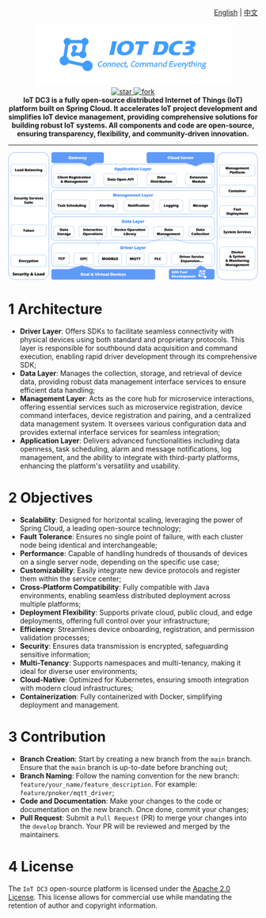 <p align="right">
  <a href="./README.md">English</a> | <a href="./README.zh.md">中文</a>
</p>

<p align="center">
	<img src="dc3/images/logo-blue.png" width="400" alt="IoT DC3 Logo">
<br>
<a href='https://gitee.com/pnoker/iot-dc3/stargazers'>
    <img src='https://gitee.com/pnoker/iot-dc3/badge/star.svg?theme=gvp' alt='star'/>
</a>
<a href='https://gitee.com/pnoker/iot-dc3/members'>
    <img src='https://gitee.com/pnoker/iot-dc3/badge/fork.svg?theme=gvp' alt='fork'/>
</a>
<br>
<strong>
IoT DC3 is a fully open-source distributed Internet of Things (IoT) platform built on Spring Cloud.
It accelerates IoT project development and simplifies IoT device management, providing comprehensive solutions for building robust IoT systems.
All components and code are open-source, ensuring transparency, flexibility, and community-driven innovation.
</strong>
</p>

---

![iot-dc3-architecture](dc3/images/architecture-en.png)

# 1 Architecture

- **Driver Layer**: Offers SDKs to facilitate seamless connectivity with physical devices using both standard and proprietary protocols. This layer is responsible for southbound
  data acquisition and command execution, enabling rapid driver development through its comprehensive SDK;
- **Data Layer**: Manages the collection, storage, and retrieval of device data, providing robust data management interface services to ensure efficient data handling;
- **Management Layer**: Acts as the core hub for microservice interactions, offering essential services such as microservice registration, device command interfaces, device
  registration and pairing, and a centralized data management system. It oversees various configuration data and provides external interface services for seamless integration;
- **Application Layer**: Delivers advanced functionalities including data openness, task scheduling, alarm and message notifications, log management, and the
  ability to integrate with third-party platforms, enhancing the platform's versatility and usability.

# 2 Objectives

- **Scalability**: Designed for horizontal scaling, leveraging the power of Spring Cloud, a leading open-source technology;
- **Fault Tolerance**: Ensures no single point of failure, with each cluster node being identical and interchangeable;
- **Performance**: Capable of handling hundreds of thousands of devices on a single server node, depending on the specific use case;
- **Customizability**: Easily integrate new device protocols and register them within the service center;
- **Cross-Platform Compatibility**: Fully compatible with Java environments, enabling seamless distributed deployment across multiple platforms;
- **Deployment Flexibility**: Supports private cloud, public cloud, and edge deployments, offering full control over your infrastructure;
- **Efficiency**: Streamlines device onboarding, registration, and permission validation processes;
- **Security**: Ensures data transmission is encrypted, safeguarding sensitive information;
- **Multi-Tenancy**: Supports namespaces and multi-tenancy, making it ideal for diverse user environments;
- **Cloud-Native**: Optimized for Kubernetes, ensuring smooth integration with modern cloud infrastructures;
- **Containerization**: Fully containerized with Docker, simplifying deployment and management.

# 3 Contribution

- **Branch Creation**: Start by creating a new branch from the `main` branch. Ensure that the `main` branch is up-to-date before branching out;
- **Branch Naming**: Follow the naming convention for the new branch: `feature/your_name/feature_description`. For example: `feature/pnoker/mqtt_driver`;
- **Code and Documentation**: Make your changes to the code or documentation on the new branch. Once done, commit your changes;
- **Pull Request**: Submit a `Pull Request` (PR) to merge your changes into the `develop` branch. Your PR will be reviewed and merged by the maintainers.

# 4 License

The `IoT DC3` open-source platform is licensed under the [Apache 2.0 License](./LICENSE). This license allows for commercial use while
mandating the retention of author and copyright information.

